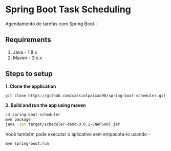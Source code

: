 # Spring Boot Task Scheduling

Agendamento de tarefas com Spring Boot -


## Requirements

1. Java - 1.8.x
2. Maven - 3.x.x

## Steps to setup

**1. Clone the application**

```bash
git clone https://github.com/cassiolpaixao90/spring-boot-scheduler.git
```

**2. Build and run the app using maven**

```bash
cd spring-boot-scheduler
mvn package
java -jar target/scheduler-demo-0.0.1-SNAPSHOT.jar
```

Você também pode executar o aplicativo sem empacotá-lo usando -

```bash
mvn spring-boot:run
```